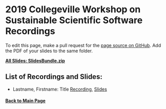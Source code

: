# 2019 Collegeville Workshop on Sustainable Scientific Software Recordings

To edit this page, make a pull request for the [page source on GitHub](https://github.com/Collegeville/CW20/blob/master/WorkshopResources/Recordings/RecordingList.md).  Add the PDF of your slides to the same folder.

[**All Slides: SlidesBundle.zip**](../SlidesBundle.zip)

## List of Recordings and Slides:

- Lastname, Firstname: Title [Recording](will-be-added-by-staff), [Slides](slides-you-provide.pdf)


#### [Back to Main Page](../../index.md)
